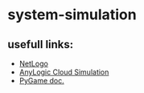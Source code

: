 # system-simulation

## usefull links:
- [NetLogo](https://ccl.northwestern.edu/netlogo/models/Flocking)
- [AnyLogic Cloud Simulation](https://cloud.anylogic.com/model/7b9debb6-a50f-4a97-a941-7fbfffc08c3c?mode=SETTINGS)
- [PyGame doc.](https://pypi.org/project/pygame/)
